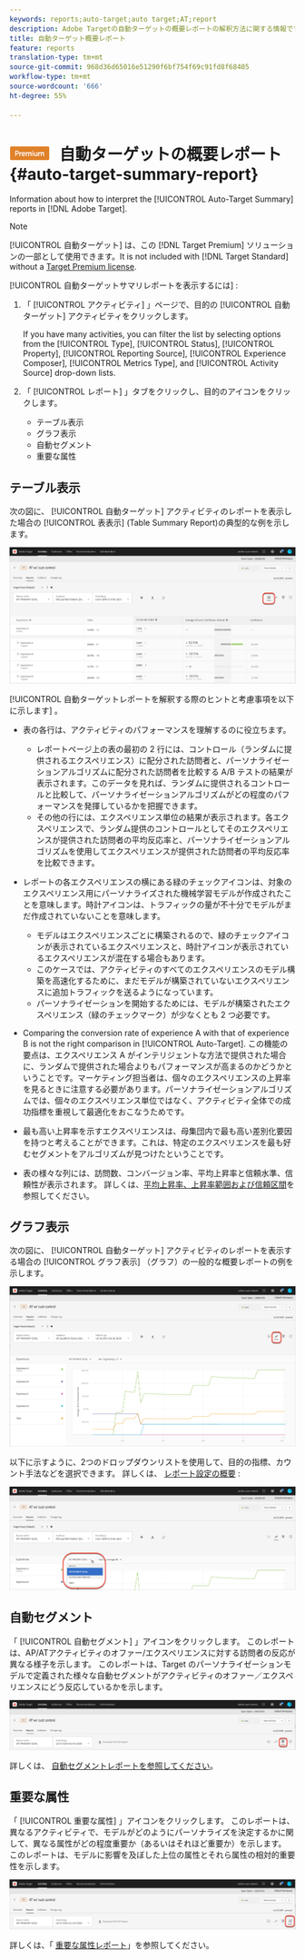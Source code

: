 ```yaml
---
keywords: reports;auto-target;auto target;AT;report
description: Adobe Targetの自動ターゲットの概要レポートの解釈方法に関する情報です。
title: 自動ターゲット概要レポート
feature: reports
translation-type: tm+mt
source-git-commit: 968d36d65016e51290f6bf754f69c91fd8f68405
workflow-type: tm+mt
source-wordcount: '666'
ht-degree: 55%

---
```



# ![PREMIUM](/help/assets/premium.png) 自動ターゲットの概要レポート{#auto-target-summary-report}

Information about how to interpret the [!UICONTROL Auto-Target Summary] reports in [!DNL Adobe Target].

>[!NOTE]
>
>[!UICONTROL 自動ターゲット] は、この [!DNL Target Premium] ソリューションの一部として使用できます。It is not included with [!DNL Target Standard] without a [Target Premium license](/help/c-intro/intro.md#premium).

[!UICONTROL 自動ターゲットサマリレポートを表示するには] :

1. 「 [!UICONTROL アクティビティ] 」ページで、目的の [!UICONTROL 自動ターゲット] アクティビティをクリックします。

   If you have many activities, you can filter the list by selecting options from the [!UICONTROL Type], [!UICONTROL Status], [!UICONTROL Property], [!UICONTROL Reporting Source], [!UICONTROL Experience Composer], [!UICONTROL Metrics Type], and [!UICONTROL Activity Source] drop-down lists.

1. 「 [!UICONTROL レポート] 」タブをクリックし、目的のアイコンをクリックします。

   * テーブル表示
   * グラフ表示
   * 自動セグメント
   * 重要な属性

## テーブル表示

次の図に、 [!UICONTROL 自動ターゲット] アクティビティのレポートを表示した場合の [!UICONTROL 表表示] (Table Summary Report)の典型的な例を示します。

![自動ターゲット表表示レポート](/help/c-reports/assets/at-table-view.png)

[!UICONTROL 自動ターゲットレポートを解釈する際のヒントと考慮事項を以下に示します] 。

* 表の各行は、アクティビティのパフォーマンスを理解するのに役立ちます。

   * レポートページ上の表の最初の 2 行には、コントロール（ランダムに提供されるエクスペリエンス）に配分された訪問者と、パーソナライゼーションアルゴリズムに配分された訪問者を比較する A/B テストの結果が表示されます。このデータを見れば、ランダムに提供されるコントロールと比較して、パーソナライゼーションアルゴリズムがどの程度のパフォーマンスを発揮しているかを把握できます。
   * その他の行には、エクスペリエンス単位の結果が表示されます。各エクスペリエンスで、ランダム提供のコントロールとしてそのエクスペリエンスが提供された訪問者の平均反応率と、パーソナライゼーションアルゴリズムを使用してエクスペリエンスが提供された訪問者の平均反応率を比較できます。

* レポートの各エクスペリエンスの横にある緑のチェックアイコンは、対象のエクスペリエンス用にパーソナライズされた機械学習モデルが作成されたことを意味します。時計アイコンは、トラフィックの量が不十分でモデルがまだ作成されていないことを意味します。

   * モデルはエクスペリエンスごとに構築されるので、緑のチェックアイコンが表示されているエクスペリエンスと、時計アイコンが表示されているエクスペリエンスが混在する場合もあります。
   * このケースでは、アクティビティのすべてのエクスペリエンスのモデル構築を高速化するために、まだモデルが構築されていないエクスペリエンスに追加トラフィックを送るようになっています。
   * パーソナライゼーションを開始するためには、モデルが構築されたエクスペリエンス（緑のチェックマーク）が少なくとも 2 つ必要です。

* Comparing the conversion rate of experience A with that of experience B is not the right comparison in [!UICONTROL Auto-Target]. この機能の要点は、エクスペリエンス A がインテリジェントな方法で提供された場合に、ランダムで提供された場合よりもパフォーマンスが高まるのかどうかということです。マーケティング担当者は、個々のエクスペリエンスの上昇率を見るときに注意する必要があります。パーソナライゼーションアルゴリズムでは、個々のエクスペリエンス単位ではなく、アクティビティ全体での成功指標を重視して最適化をおこなうためです。
* 最も高い上昇率を示すエクスペリエンスは、母集団内で最も高い差別化要因を持つと考えることができます。これは、特定のエクスペリエンスを最も好むセグメントをアルゴリズムが見つけたということです。
* 表の様々な列には、訪問数、コンバージョン率、平均上昇率と信頼水準、信頼性が表示されます。 詳しくは、[平均上昇率、上昇率範囲および信頼区間](/help/c-reports/c-report-settings/average-lift-bounds-and-confidence-interval.md)を参照してください。

## グラフ表示

次の図に、 [!UICONTROL 自動ターゲット] アクティビティのレポートを表示する場合の [!UICONTROL グラフ表示] （グラフ）の一般的な概要レポートの例を示します。

![自動ターゲットグラフ表示レポート](/help/c-reports/assets/at-graph-view.png)

以下に示すように、2つのドロップダウンリストを使用して、目的の指標、カウント手法などを選択できます。 詳しくは、 [レポート設定の概要](/help/c-reports/c-report-settings/report-settings.md) :

![自動ターゲットグラフ表示レポート](/help/c-reports/assets/at-graph-view-2.png)

## 自動セグメント

「 [!UICONTROL 自動セグメント] 」アイコンをクリックします。 このレポートは、AP/ATアクティビティのオファー/エクスペリエンスに対する訪問者の反応が異なる様子を示します。 このレポートは、Target のパーソナライゼーションモデルで定義された様々な自動セグメントがアクティビティのオファー／エクスペリエンスにどう反応しているかを示します。

![自動セグメントアイコン](/help/c-reports/assets/icon-automated-sements.png)

詳しくは、 [自動セグメントレポートを参照してください](/help/c-reports/c-personalization-insights-reports/automated-segments-report.md)。

## 重要な属性

「 [!UICONTROL 重要な属性] 」アイコンをクリックします。 このレポートは、異なるアクティビティで、モデルがどのようにパーソナライズを決定するかに関して、異なる属性がどの程度重要か（あるいはそれほど重要か）を示します。 このレポートは、モデルに影響を及ぼした上位の属性とそれら属性の相対的重要性を示します。

![重要な属性アイコン](/help/c-reports/assets/icon-important-attributes.png)

詳しくは、「 [重要な属性レポート](/help/c-reports/c-personalization-insights-reports/important-attributes-report.md)」を参照してください。
